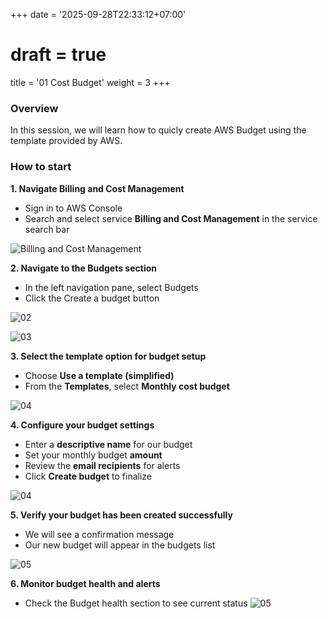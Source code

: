 +++
date = '2025-09-28T22:33:12+07:00'
# draft = true
title = '01 Cost Budget'
weight = 3
+++

### Overview

In this session, we will learn how to quicly create AWS Budget using the template provided by AWS.

### How to start

**1. Navigate Billing and Cost Management**

- Sign in to AWS Console
- Search and select service **Billing and Cost Management** in the service search bar


![Billing and Cost Management](/images/FirstCloudJourney/01-Cost-Management-With-AWS-Budget/01-Cost-Budget/01-choose-billing-and-cost-management.png)



**2. Navigate to the Budgets section**

- In the left navigation pane, select Budgets
- Click the Create a budget button

![02](/images/FirstCloudJourney/01-Cost-Management-With-AWS-Budget/01-Cost-Budget/02-choose-budgets-on-left-menu.png)

![03](/images/FirstCloudJourney/01-Cost-Management-With-AWS-Budget/01-Cost-Budget/03-choose-create-budget-on-top-right.png)


**3. Select the template option for budget setup**

- Choose **Use a template (simplified)**
- From the **Templates**, select **Monthly cost budget**


![04](/images/FirstCloudJourney/01-Cost-Management-With-AWS-Budget/01-Cost-Budget/04-create-monthly-budget1.png)

**4. Configure your budget settings**

- Enter a **descriptive name** for our budget
- Set your monthly budget **amount**
- Review the **email recipients** for alerts
- Click **Create budget** to finalize

![04](/images/FirstCloudJourney/01-Cost-Management-With-AWS-Budget/01-Cost-Budget/04-create-monthly-budget2.png)

**5. Verify your budget has been created successfully**

- We will see a confirmation message
- Our new budget will appear in the budgets list

![05](/images/FirstCloudJourney/01-Cost-Management-With-AWS-Budget/01-Cost-Budget/05-confirm-create-budget-success.png)

**6. Monitor budget health and alerts**

- Check the Budget health section to see current status
![05](/images/FirstCloudJourney/01-Cost-Management-With-AWS-Budget/01-Cost-Budget/05-confirm-create-budget-success2.png)

